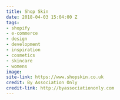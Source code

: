 ```yaml
---
title: Shop Skin
date: 2018-04-03 15:04:00 Z
tags:
- shopify
- e-commerce
- design
- development
- inspiration
- cosmetics
- skincare
- womens
image: 
site-link: https://www.shopskin.co.uk
credit: By Association Only
credit-link: http://byassociationonly.com
---
```


